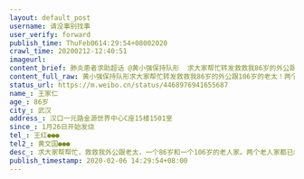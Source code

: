 ```yaml
---
layout: default_post
username: 请没事别找事
user_verify: forward
publish_time: ThuFeb0614:29:54+08002020
crawl_time: 20200212-12:40:51
imageurl: 
content_brief: 肺炎患者求助超话 @黄小强保持队形  求大家帮忙转发救救我86岁的外公跟106岁的老太！两个老人家都已经意识不清了，靠自己的意志力熬了整整11天，高烧38度5一直没有退！老人家就只撑着最后一口气了，再不送医院就晚了！情况万分紧急！【姓名】王家仁【年龄】86岁【所在城市 ...全文
content_full_raw: 黄小强保持队形求大家帮忙转发救救我86岁的外公跟106岁的老太！两个老人家都已经意识不清了，靠自己的意志力熬了整整11天，高烧38度5一直没有退！老人家就只撑着最后一口气了，再不送医院就晚了！情况万分紧急！【姓名】王家仁【年龄】86岁【所在城市】武汉【所在小区、社区】汉口一元路金源世界中心C座15楼1501室【患病时间】1月26日开始发烧【联系方式】王红●●●【其他紧急联系人】黄文国●●●【病情描述】求大家帮帮忙，救救我外公跟老太，一个86岁和一个106岁的老人家。两个老人家都已经意识不清了，靠自己的意志力熬了整整11天，高烧38度5一直没有退！老人家就只撑着最后一口气了，再不送医院就晚了！情况万分紧急！我外公王家仁从1月26日开始发烧，连发了5天。在就近医院做了CT，发现肺部已经感染，高疑似新型肺炎。医生说医院没有床位，无法收治，开了一盒阿比多尔自行回家隔离。回家服药病情没有缓解，家里106岁的老太也开始发烧。2月1号外公自觉病情严重，重新拍了CT，发现肺部感染有加重倾向，医院依然告知无法收治，连核酸检测也无法做。2月3号终于排上队做核酸检测，社区来电说可以开始安排床位，但是至今仍自行在家隔离。两个人老人家顶着这么大的年纪整整11天在家等着医院的救治一直怀抱着希望。外公年轻的时候抗美援朝从死人堆里活着爬了出来，一直特别乐观。把这么乐观的人熬到跟家人说：“我觉得我要过去了”。还有我老太，106岁还能煮大一桌好菜。现在也只能躺在床上，连厕所都不能去，只能用尿不湿。家人已经尽全力求助都没有办法，只能眼睁睁的看着老人家受苦，失去最后的希望。请大家帮帮忙转发。
status_url: https://m.weibo.cn/status/4468976941655687
name_: 王家仁
age_: 86岁
city_: 武汉
address_: 汉口一元路金源世界中心C座15楼1501室
since_: 1月26日开始发烧
tel_: 王红●●●
tel2_: 黄文国●●●
desc_: 求大家帮帮忙，救救我外公跟老太，一个86岁和一个106岁的老人家。两个老人家都已经意识不清了，靠自己的意志力熬了整整11天，高烧38度5一直没有退！老人家就只撑着最后一口气了，再不送医院就晚了！情况万分紧急！我外公王家仁从1月26日开始发烧，连发了5天。在就近医院做了CT，发现肺部已经感染，高疑似新型肺炎。医生说医院没有床位，无法收治，开了一盒阿比多尔自行回家隔离。回家服药病情没有缓解，家里106岁的老太也开始发烧。2月1号外公自觉病情严重，重新拍了CT，发现肺部感染有加重倾向，医院依然告知无法收治，连核酸检测也无法做。2月3号终于排上队做核酸检测，社区来电说可以开始安排床位，但是至今仍自行在家隔离。两个人老人家顶着这么大的年纪整整11天在家等着医院的救治一直怀抱着希望。外公年轻的时候抗美援朝从死人堆里活着爬了出来，一直特别乐观。把这么乐观的人熬到跟家人说“我觉得我要过去了”。还有我老太，106岁还能煮大一桌好菜。现在也只能躺在床上，连厕所都不能去，只能用尿不湿。家人已经尽全力求助都没有办法，只能眼睁睁的看着老人家受苦，失去最后的希望。请大家帮帮忙转发。
publish_timestamp: 2020-02-06 14:29:54+08:00
---
```

